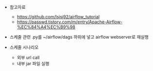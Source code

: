 - 참고자료
  - https://github.com/lsjsj92/airflow_tutorial 
  - https://passwd.tistory.com/m/entry/Apache-Airflow-%EC%84%A4%EC%B9%98

- 스케줄 관련 .py를 ~/airflow/dags 하위에 넣고 airflow webserver로 재실행


- 스케줄 시나리오
  - 외부 url call
  - 내부 jar 파일 실행